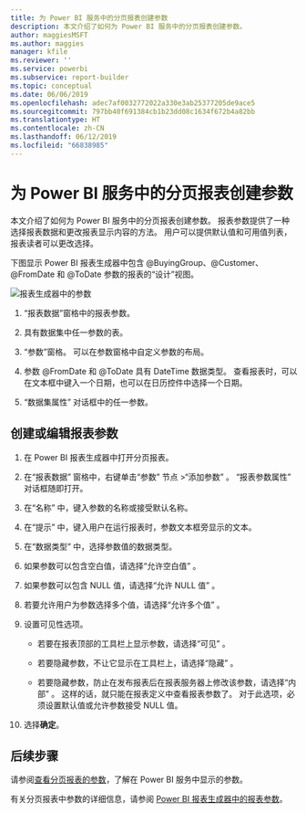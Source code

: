 ```yaml
---
title: 为 Power BI 服务中的分页报表创建参数
description: 本文介绍了如何为 Power BI 服务中的分页报表创建参数。
author: maggiesMSFT
ms.author: maggies
manager: kfile
ms.reviewer: ''
ms.service: powerbi
ms.subservice: report-builder
ms.topic: conceptual
ms.date: 06/06/2019
ms.openlocfilehash: adec7af0032772022a330e3ab25377205de9ace5
ms.sourcegitcommit: 797bb40f691384cb1b23dd08c1634f672b4a82bb
ms.translationtype: HT
ms.contentlocale: zh-CN
ms.lasthandoff: 06/12/2019
ms.locfileid: "66838985"
---
```

# <a name="create-parameters-for-paginated-reports-in-the-power-bi-service"></a>为 Power BI 服务中的分页报表创建参数

本文介绍了如何为 Power BI 服务中的分页报表创建参数。  报表参数提供了一种选择报表数据和更改报表显示内容的方法。 用户可以提供默认值和可用值列表，报表读者可以更改选择。  

下图显示 Power BI 报表生成器中包含 @BuyingGroup、@Customer、@FromDate 和 @ToDate 参数的报表的“设计”视图。 
  
![报表生成器中的参数](media/paginated-reports-parameters/power-bi-paginated-parameters-report-builder.png)
  
1.  “报表数据”窗格中的报表参数。  
  
2.  具有数据集中任一参数的表。  
  
3.  “参数”窗格。 可以在参数窗格中自定义参数的布局。 
  
4.  参数 @FromDate 和 @ToDate 具有 DateTime  数据类型。 查看报表时，可以在文本框中键入一个日期，也可以在日历控件中选择一个日期。 

5.  “数据集属性”  对话框中的任一参数。  

  
## <a name="create-or-edit-a-report-parameter"></a>创建或编辑报表参数  
  
1.  在 Power BI 报表生成器中打开分页报表。

1. 在“报表数据”  窗格中，右键单击“参数”  节点 >“添加参数”  。 “报表参数属性”  对话框随即打开。  
  
2.  在“名称”  中，键入参数的名称或接受默认名称。  
  
3.  在“提示”  中，键入用户在运行报表时，参数文本框旁显示的文本。  
  
4.  在“数据类型”  中，选择参数值的数据类型。  
  
5.  如果参数可以包含空白值，请选择“允许空白值”  。  
  
6.  如果参数可以包含 NULL 值，请选择“允许 NULL 值”  。  
  
7.  若要允许用户为参数选择多个值，请选择“允许多个值”  。  
  
8.  设置可见性选项。  
  
    -   若要在报表顶部的工具栏上显示参数，请选择“可见”  。  
  
    -   若要隐藏参数，不让它显示在工具栏上，请选择“隐藏”  。  
  
    -   若要隐藏参数，防止在发布报表后在报表服务器上修改该参数，请选择“内部”  。 这样的话，就只能在报表定义中查看报表参数了。 对于此选项，必须设置默认值或允许参数接受 NULL 值。  
  
9. 选择**确定**。 
  
## <a name="next-steps"></a>后续步骤

请参阅[查看分页报表的参数](paginated-reports-view-parameters.md)，了解在 Power BI 服务中显示的参数。

有关分页报表中参数的详细信息，请参阅 [Power BI 报表生成器中的报表参数](report-builder-parameters.md)。
